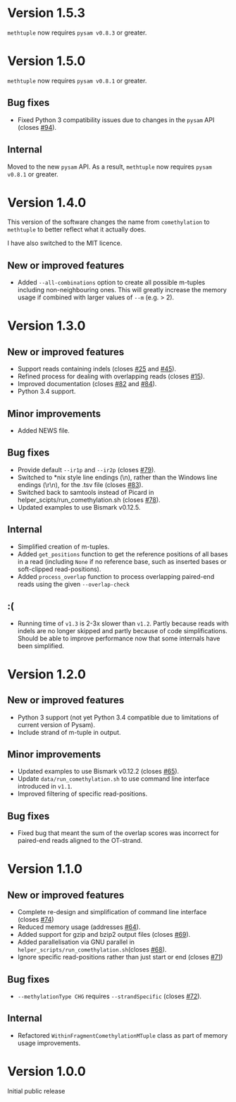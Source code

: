# Version 1.5.3

`methtuple` now requires `pysam v0.8.3` or greater.

# Version 1.5.0

`methtuple` now requires `pysam v0.8.1` or greater.

## Bug fixes

* Fixed Python 3 compatibility issues due to changes in the `pysam` API (closes [#94](https://github.com/PeteHaitch/methtuple/issues/94)).

## Internal

Moved to the new `pysam` API. As a result, `methtuple` now requires `pysam v0.8.1` or greater.

# Version 1.4.0

This version of the software changes the name from `comethylation` to `methtuple` to better reflect what it actually does.

I have also switched to the MIT licence.

## New or improved features

* Added `--all-combinations` option to create all possible m-tuples including non-neighbouring ones. This will greatly increase the memory usage if combined with larger values of `--m` (e.g. > 2).

# Version 1.3.0

## New or improved features

* Support reads containing indels (closes [#25](https://github.com/PeteHaitch/comethylation/issues/25) and [#45](https://github.com/PeteHaitch/comethylation/issues/45)).
* Refined process for dealing with overlapping reads (closes [#15](https://github.com/PeteHaitch/comethylation/issues/15)).
* Improved documentation (closes [#82](https://github.com/PeteHaitch/comethylation/issues/82) and [#84](https://github.com/PeteHaitch/comethylation/issues/84)).
* Python 3.4 support.

## Minor improvements

* Added NEWS file.

## Bug fixes

* Provide default `--ir1p` and `--ir2p` (closes [#79](https://github.com/PeteHaitch/comethylation/issues/79)).
* Switched to *nix style line endings (\n), rather than the Windows line endings (\r\n), for the .tsv file (closes [#83](https://github.com/PeteHaitch/comethylation/issues/83)).
* Switched back to samtools instead of Picard in helper_scipts/run_comethylation.sh (closes [#78](https://github.com/PeteHaitch/comethylation/issues/78)).
* Updated examples to use Bismark v0.12.5.

## Internal

* Simplified creation of m-tuples.
* Added `get_positions` function to get the reference positions of all bases in a read (including `None` if no reference base, such as inserted bases or soft-clipped read-positions).
* Added `process_overlap` function to process overlapping paired-end reads using the given `--overlap-check`

## :(

* Running time of `v1.3` is 2-3x slower than `v1.2`. Partly because reads with indels are no longer skipped and partly because of code simplifications. Should be able to improve performance now that some internals have been simplified.

# Version 1.2.0

## New or improved features

* Python 3 support (not yet Python 3.4 compatible due to limitations of current version of Pysam).
* Include strand of m-tuple in output.

## Minor improvements
* Updated examples to use Bismark v0.12.2 (closes [#65](https://github.com/PeteHaitch/comethylation/issues/65)).
* Update `data/run_comethylation.sh` to use command line interface introduced in `v1.1`.
* Improved filtering of specific read-positions.

## Bug fixes
* Fixed bug that meant the sum of the overlap scores was incorrect for paired-end reads aligned to the OT-strand.


# Version 1.1.0

## New or improved features

* Complete re-design and simplification of command line interface (closes [#74](https://github.com/PeteHaitch/comethylation/issues/74))
* Reduced memory usage (addresses [#64](https://github.com/PeteHaitch/comethylation/issues/64)).
* Added support for gzip and bzip2 output files (closes [#69](https://github.com/PeteHaitch/comethylation/issues/69)).
* Added parallelisation via GNU parallel in `helper_scripts/run_comethylation.sh`(closes [#68](https://github.com/PeteHaitch/comethylation/issues/68)).
* Ignore specific read-positions rather than just start or end (closes [#71](https://github.com/PeteHaitch/comethylation/issues/71))

## Bug fixes
* `--methylationType CHG` requires `--strandSpecific` (closes [#72](https://github.com/PeteHaitch/comethylation/issues/72)).

## Internal

* Refactored `WithinFragmentComethylationMTuple` class as part of memory usage improvements.

# Version 1.0.0

Initial public release
